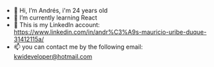 - 👋 Hi, I’m Andrés, i'm 24 years old
- 🌱 I’m currently learning React
- 👜 This is my LinkedIn account: https://www.linkedin.com/in/andr%C3%A9s-mauricio-uribe-duque-31412115a/
- 📫  you can contact me by the following email: kwideveloper@hotmail.com

<!---
ktlaboral/ktlaboral is a ✨ special ✨ repository because its `README.md` (this file) appears on your GitHub profile.
You can click the Preview link to take a look at your changes.
--->
